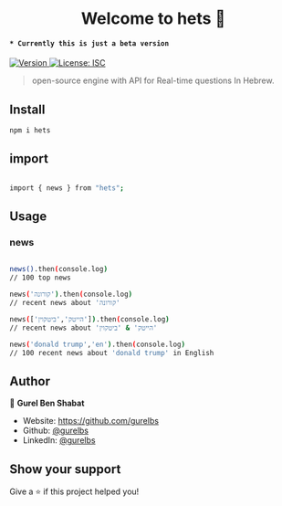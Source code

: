 <h1 align="center">Welcome to hets 👋</h1>
<h4><code>* Currently this is just a beta version</code></h4>
<p>
  <a href="https://www.npmjs.com/package/hets" target="_blank">
    <img alt="Version" src="https://img.shields.io/npm/v/hets.svg">
  </a>
  <a href="#" target="_blank">
    <img alt="License: ISC" src="https://img.shields.io/badge/License-ISC-yellow.svg" />
  </a>
</p>

> open-source engine with API for Real-time questions In Hebrew.

## Install

```sh
npm i hets
```
## import 

```sh

import { news } from "hets";

```
## Usage

### news
```sh

news().then(console.log) 
// 100 top news

news('קורונה').then(console.log) 
// recent news about 'קורונה'

news(['הייטק','ביטקוין']).then(console.log) 
// recent news about 'הייטק' & 'ביטקוין' 

news('donald trump','en').then(console.log) 
// 100 recent news about 'donald trump' in English 

```
 
## Author

👤 **Gurel Ben Shabat**

* Website: https://github.com/gurelbs
* Github: [@gurelbs](https://github.com/gurelbs)
* LinkedIn: [@gurelbs](https://linkedin.com/in/gurelbs)

## Show your support

Give a ⭐️ if this project helped you!